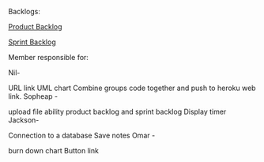 Backlogs:

[Product Backlog](https://docs.google.com/document/d/19pQrZ0Ioial3IH0m6uw4zRPFfxCNnL4mfzIw3WK4qZE/edit?usp=sharing)

[Sprint Backlog](https://docs.google.com/document/d/1WAGUrcN48MMMDMr9_PG7i_plx2v3byHPKjaYjl1dd4k/edit?usp=sharing)

Member responsible for:

Nil-

URL link
UML chart
Combine groups code together and push to heroku web link.
Sopheap -

upload file ability
product backlog and sprint backlog
Display timer
Jackson-

Connection to a database
Save notes
Omar -

burn down chart
Button link

